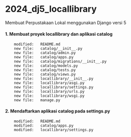 # 2024_dj5_locallibrary
Membuat Perpustakaan Lokal menggunakan Django versi 5


#### 1. Membuat proyek locallibrary dan aplikasi catalog

        modified:   README.md
        new file:   catalog/__init__.py
        new file:   catalog/admin.py
        new file:   catalog/apps.py
        new file:   catalog/migrations/__init__.py
        new file:   catalog/models.py
        new file:   catalog/tests.py
        new file:   catalog/views.py
        new file:   locallibrary/__init__.py
        new file:   locallibrary/asgi.py
        new file:   locallibrary/settings.py
        new file:   locallibrary/urls.py
        new file:   locallibrary/wsgi.py
        new file:   manage.py


#### 2. Mendaftarkan aplikasi catalog pada settings.py

        modified:   README.md
        modified:   catalog/apps.py
        modified:   locallibrary/settings.py